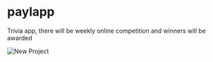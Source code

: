 # paylapp
Trivia app, there will be weekly online competition and winners will be awarded

![New Project](https://user-images.githubusercontent.com/39202480/134122557-984de478-e6e9-4add-b223-7ac578107e55.png)
